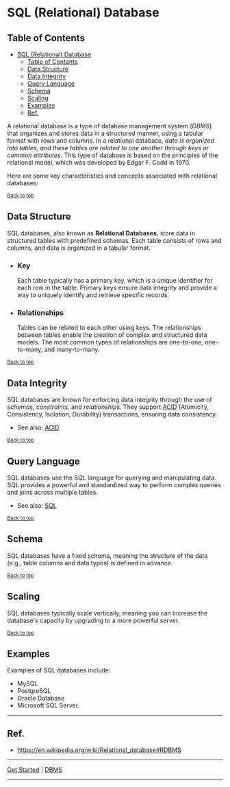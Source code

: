 # SQL (Relational) Database

## Table of Contents
<!-- TOC -->
* [SQL (Relational) Database](#sql-relational-database)
  * [Table of Contents](#table-of-contents)
  * [Data Structure](#data-structure)
  * [Data Integrity](#data-integrity)
  * [Query Language](#query-language)
  * [Schema](#schema)
  * [Scaling](#scaling)
  * [Examples](#examples)
  * [Ref.](#ref)
<!-- TOC -->

A relational database is a type of database management system (_DBMS_) that organizes and stores data in a structured manner, using a tabular format with rows and columns. In a relational database, _data is organized into tables, and these tables are related to one another through keys or common attributes_. This type of database is based on the principles of the relational model, which was developed by Edgar F. Codd in 1970.


Here are some key characteristics and concepts associated with relational databases:


<sub>[Back to top](#table-of-contents)</sub>

## Data Structure
SQL databases, also known as **Relational Databases**, store data in structured tables with predefined schemas. Each table consists of rows and columns, and data is organized in a tabular format.
    
 - ### Key
    Each table typically has a primary key, which is a unique identifier for each row in the table. Primary keys ensure data integrity and provide a way to uniquely identify and retrieve specific records.

 - ### Relationships
    Tables can be related to each other using keys. The relationships between tables enable the creation of complex and structured data models. The most common types of relationships are one-to-one, one-to-many, and many-to-many.

<sub>[Back to top](#table-of-contents)</sub>

    
## Data Integrity
SQL databases are known for enforcing data integrity through the use of _schemas_, _constraints_, and _relationships_. They support [ACID](acid.md) (Atomicity, Consistency, Isolation, Durability) transactions, ensuring data consistency.

- See also: [ACID](acid.md)


<sub>[Back to top](#table-of-contents)</sub>


## Query Language
SQL databases use the SQL language for querying and manipulating data. SQL provides a powerful and standardized way to perform complex queries and joins across multiple tables.

- See also: [SQL]()<!-- TODO: -->


<sub>[Back to top](#table-of-contents)</sub>


## Schema
SQL databases have a fixed schema, meaning the structure of the data (e.g., table columns and data types) is defined in advance.


<sub>[Back to top](#table-of-contents)</sub>

## Scaling
SQL databases typically scale vertically, meaning you can increase the database's capacity by upgrading to a more powerful server.


<sub>[Back to top](#table-of-contents)</sub>


## Examples
Examples of SQL databases include:

- MySQL
- PostgreSQL
- Oracle Database
- Microsoft SQL Server.


___

## Ref.

- https://en.wikipedia.org/wiki/Relational_database#RDBMS

___

[Get Started](../../get-started.md) |
[DBMS](../../get-started.md#database-management-systems)

---


